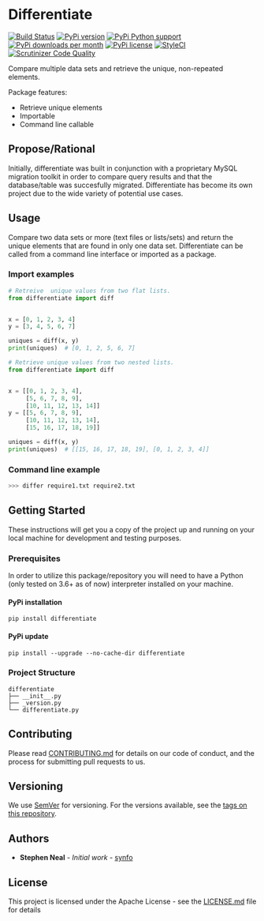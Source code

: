 # Differentiate

[![Build Status](https://travis-ci.com/sfneal/differentiate.svg?branch=master)](https://travis-ci.com/sfneal/differentiate)
[![PyPi version](https://img.shields.io/pypi/v/differentiate)](https://pypi.org/project/differentiate)
[![PyPi Python support](https://img.shields.io/pypi/pyversions/differentiate)](https://pypi.org/project/differentiate)
[![PyPi downloads per month](https://img.shields.io/pypi/dm/differentiate)](https://pypi.org/project/differentiate)
[![PyPi license](https://img.shields.io/pypi/l/differentiate)](https://pypi.org/project/differentiate)
[![StyleCI](https://github.styleci.io/repos/151465917/shield?branch=master)](https://github.styleci.io/repos/151465917?branch=master)
[![Scrutinizer Code Quality](https://scrutinizer-ci.com/g/sfneal/differentiate/badges/quality-score.png?b=master)](https://scrutinizer-ci.com/g/sfneal/differentiate/?branch=master)

Compare multiple data sets and retrieve the unique, non-repeated elements.

Package features:

* Retrieve unique elements
* Importable
* Command line callable

## Propose/Rational
Initially, differentiate was built in conjunction with a proprietary MySQL migration toolkit in order to compare query results and that the database/table was succesfully migrated.  Differentiate has become its own project due to the wide variety of potential use cases.

## Usage
Compare two data sets or more (text files or lists/sets) and return the unique elements that are found in only one data set.  Differentiate can be called from a command line interface or imported as a package.

### Import examples
```python
# Retreive  unique values from two flat lists.
from differentiate import diff


x = [0, 1, 2, 3, 4]
y = [3, 4, 5, 6, 7]

uniques = diff(x, y)
print(uniques)  # [0, 1, 2, 5, 6, 7]
```

```python
# Retrieve unique values from two nested lists.
from differentiate import diff


x = [[0, 1, 2, 3, 4],
     [5, 6, 7, 8, 9],
     [10, 11, 12, 13, 14]]
y = [[5, 6, 7, 8, 9],
     [10, 11, 12, 13, 14],
     [15, 16, 17, 18, 19]]

uniques = diff(x, y)
print(uniques)  # [[15, 16, 17, 18, 19], [0, 1, 2, 3, 4]]
```

### Command line example
```bash
>>> differ require1.txt require2.txt
```

## Getting Started

These instructions will get you a copy of the project up and running on your local machine for development and testing purposes.

### Prerequisites

In order to utilize this package/repository you will need to have a Python (only tested on 3.6+ as of now) interpreter installed on your machine.

#### PyPi installation
```
pip install differentiate
```

#### PyPi update
```
pip install --upgrade --no-cache-dir differentiate
```


### Project Structure

```
differentiate
├── __init__.py
├── _version.py
└── differentiate.py

```

## Contributing

Please read [CONTRIBUTING.md](https://github.com/mrstephenneal/differentiate/CONTRIBUTING.md) for details on our code of conduct, and the process for submitting pull requests to us.

## Versioning

We use [SemVer](http://semver.org/) for versioning. For the versions available, see the [tags on this repository](https://github.com/mrstephenneal/differentiate). 

## Authors

* **Stephen Neal** - *Initial work* - [synfo](https://github.com/mrstephenneal)

## License

This project is licensed under the Apache License - see the [LICENSE.md](LICENSE.md) file for details

